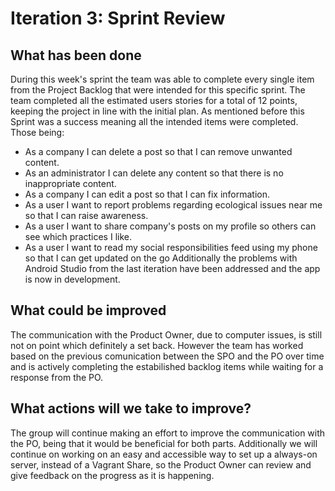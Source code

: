 # Iteration 3: Sprint Review

## What has been done

During this week's sprint the team was able to complete every single item from the Project Backlog that were intended for this specific sprint. The team completed all the estimated users stories for a total of 12 points, keeping the project in line with the initial plan.  As mentioned before this Sprint was a success meaning all the intended items were completed. Those being:
* As a company I can delete a post so that I can remove unwanted content.
* As an administrator I can delete any content so that there is no inappropriate content.
* As a company I can edit a post so that I can fix information.
* As a user I want to report problems regarding ecological issues near me so that I can raise awareness.
* As a user I want to share company's posts on my profile so others can see which practices I like.
* As a user I want to read my social responsibilities feed using my phone so that I can get updated on the go
Additionally the problems with Android Studio from the last iteration have been addressed and the app is now in development.


## What could be improved

The communication with the Product Owner, due to computer issues,  is still not on point which definitely a set back. However the team has worked based on the previous comunication between the SPO and the PO over time and is actively completing the estabilished backlog items while waiting for a response from the PO.

## What actions will we take to improve?

The group will continue making an effort to improve the communication with the PO, being that it would be beneficial for both parts. Additionally we will continue on working on an easy and accessible way to set up a always-on server, instead of a Vagrant Share, so the Product Owner can review and give feedback on the progress as it is happening.
